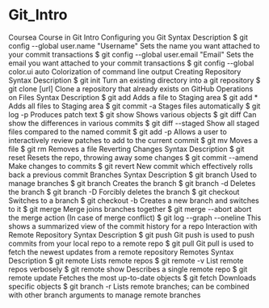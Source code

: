 # Git_Intro
Coursea Course in Git Intro
Configuring you Git
Syntax	Description
$ git config --global user.name "Username"	Sets the name you want attached to your commit transactions
$ git config --global user.email "Email"	Sets the email you want attached to your commit transactions
$ git config --global color.ui auto	Colorization of command line output
Creating Repository
Syntax	Description
$ git init	Turn an existing directory into a git repository
$ git clone [url]	Clone a repository that already exists on GitHub
Operations on Files
Syntax	Description
$ git add	Adds a file to Staging area
$ git add *	Adds all files to Staging area
$ git commit -a	Stages files automatically
$ git log -p	Produces patch text
$ git show	Shows various objects
$ git diff	Can show the differences in various commits
$ git diff --staged	Show all staged files compared to the named commit
$ git add -p	Allows a user to interactively review patches to add to the current commit
$ git mv	Moves a file
$ git rm	Removes a file
Reverting Changes
Syntax	Description
$ git reset	Resets the repo, throwing away some changes
$ git commit --amend	Make changes to commits
$ git revert	New commit which effectively rolls back a previous commit
Branches
Syntax	Description
$ git branch	Used to manage branches
$ git branch	Creates the branch
$ git branch -d	Deletes the branch
$ git branch -D	Forcibly deletes the branch
$ git checkout	Switches to a branch
$ git checkout -b	Creates a new branch and switches to it
$ git merge	Merge joins branches together
$ git merge --abort	abort the merge action (In case of merge conflict)
$ git log --graph --oneline	This shows a summarized view of the commit history for a repo
Interaction with Remote Repository
Syntax	Description
$ git push	Git push is used to push commits from your local repo to a remote repo
$ git pull	Git pull is used to fetch the newest updates from a remote repository
Remotes
Syntax	Description
$ git remote	Lists remote repos
$ git remote -v	List remote repos verbosely
$ git remote show	Describes a single remote repo
$ git remote update	Fetches the most up-to-date objects
$ git fetch	Downloads specific objects
$ git branch -r	Lists remote branches; can be combined with other branch arguments to manage remote branches
